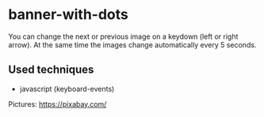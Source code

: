 # banner-with-dots

You can change the next or previous image on a keydown (left or right arrow). At the same time the images change automatically every 5 seconds. 

## Used techniques

* javascript (keyboard-events)


Pictures: https://pixabay.com/
